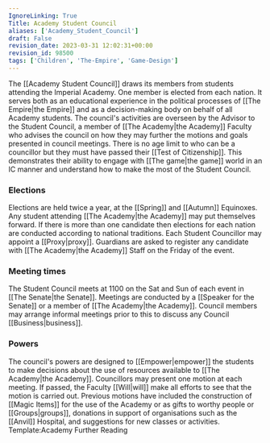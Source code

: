 ```yaml
---
IgnoreLinking: True
Title: Academy Student Council
aliases: ['Academy_Student_Council']
draft: False
revision_date: 2023-03-31 12:02:31+00:00
revision_id: 98500
tags: ['Children', 'The-Empire', 'Game-Design']
---
```


The [[Academy Student Council]] draws its members from students attending the Imperial Academy. One member is elected from each nation. It serves both as an educational experience in the political processes of [[The Empire|the Empire]] and as a decision-making body on behalf of all Academy students.
The council's activities are overseen by the Advisor to the Student Council, a member of [[The Academy|the Academy]] Faculty who advises the council on how they may further the motions and goals presented in council meetings.
There is no age limit to who can be a councillor but they must have passed their [[Test of Citizenship]]. This demonstrates their ability to engage with [[The game|the game]] world in an IC manner and understand how to make the most of the Student Council. 
### Elections
Elections are held twice a year, at the [[Spring]] and [[Autumn]] Equinoxes. Any student attending [[The Academy|the Academy]] may put themselves forward. If there is more than one candidate then elections for each nation are conducted according to national traditions. Each Student Councillor may appoint a [[Proxy|proxy]]. Guardians are asked to register any candidate with [[The Academy|the Academy]] Staff on the Friday of the event.
### Meeting times
The Student Council meets at 1100 on the Sat and Sun of each event in [[The Senate|the Senate]]. Meetings are conducted by a [[Speaker for the Senate]] or a member of [[The Academy|the Academy]]. Council members may arrange informal meetings prior to this to discuss any Council [[Business|business]].
### Powers
The council's powers are designed to [[Empower|empower]] the students to make decisions about the use of resources available to [[The Academy|the Academy]]. 
Councillors may present one motion at each meeting. If passed, the Faculty [[Will|will]] make all efforts to see that the motion is carried out. Previous motions have included the construction of [[Magic Items]] for the use of the Academy or as gifts to worthy people or [[Groups|groups]], donations in support of organisations such as the [[Anvil]] Hospital, and suggestions for new classes or activities.
Template:Academy Further Reading